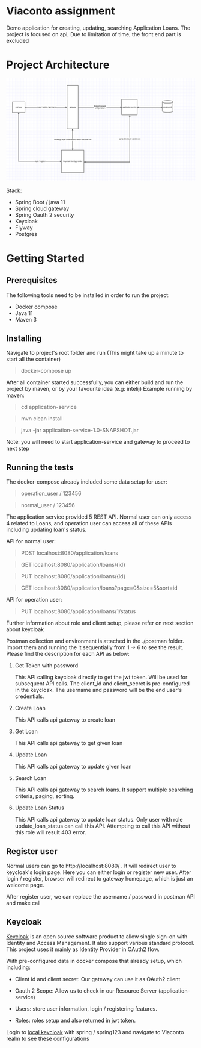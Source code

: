 # Viaconto assignment
Demo application for creating, updating, searching Application Loans.
The project is focused on api, Due to limitation of time, the front end part is excluded

# Project Architecture
![Screenshot](flow_diagram.png)

Stack:
 - Spring Boot / java 11
 - Spring cloud gateway
 - Spring Oauth 2 security
 - Keycloak
 - Flyway
 - Postgres

# Getting Started
## Prerequisites
The following tools need to be installed in order to run the project:
- Docker compose
- Java 11
- Maven 3

## Installing
Navigate to project's root folder and run (This might take up a minute to start all the container)

> docker-compose up

After all container started successfully, you can either build and run the project by maven, or by your favourite idea (e.g: intelij)
Example running by maven:

> cd application-service

> mvn clean install

> java -jar application-service-1.0-SNAPSHOT.jar

Note: you will need to start application-service and gateway to proceed to next step

## Running the tests
The docker-compose already included some data setup for user:

> operation_user / 123456

> normal_user / 123456

The application service provided 5 REST API. Normal user can only access 4 related to Loans, and operation user can access all of these APIs including updating loan's status.

API for normal user:

> POST localhost:8080/application/loans

> GET localhost:8080/application/loans/{id}

> PUT localhost:8080/application/loans/{id}

> GET localhost:8080/application/loans?page=0&size=5&sort=id

API for operation user:

> PUT localhost:8080/application/loans/1/status

Further information about role and client setup, please refer on next section about keycloak

Postman collection and environment is attached in the ./postman folder. Import them and running the it sequentially from 1 -> 6 to see the result. Please find the description for each API as below:

1. Get Token with password

   This API calling keycloak directly to get the jwt token. Will be used for subsequent API calls. The client_id and client_secret is pre-configured in the keycloak. The username and password will be the end user's credentials.
   
2. Create Loan

   This API calls api gateway to create loan
   
3. Get Loan

   This API calls api gateway to get given loan
   
4. Update Loan

   This API calls api gateway to update given loan
   
5. Search Loan

   This API calls api gateway to search loans. It support multiple searching criteria, paging, sorting.
   
6. Update Loan Status

   This API calls api gateway to update loan status. Only user with role update_loan_status can call this API. Attempting to call this API without this role will result 403 error.
   
## Register user

Normal users can go to http://localhost:8080/ . It will redirect user to keycloak's login page. Here you can either login or register new user. After login / register, browser will redirect to gateway homepage, which is just an welcome page.

After register user, we can replace the username / password in postman API and make call

## Keycloak

[Keycloak](https://www.keycloak.org/) is an open source software product to allow single sign-on with Identity and Access Management. It also support various standard protocol. This project uses it mainly as Identity Provider in OAuth2 flow.

With pre-configured data in docker compose that already setup, which including:

- Client id and client secret: Our gateway can use it as OAuth2 client

- Oauth 2 Scope: Allow us to check in our Resource Server (application-service)

- Users: store user information, login / registering features. 

- Roles: roles setup and also returned in jwt token.

Login to [local keycloak](http://localhost:8888/auth/realms/master/protocol/openid-connect/auth?client_id=security-admin-console&redirect_uri=http%3A%2F%2Flocalhost%3A8888%2Fauth%2Fadmin%2Fmaster%2Fconsole%2F%23%2Frealms%2Fviaconto&state=5afcfb24-e00e-4ff6-8236-8554ab34ce5c&response_mode=fragment&response_type=code&scope=openid&nonce=165da97b-4d05-4887-98cc-9209f0813f82&code_challenge=jH9oen3BthsAUkrfMnePixmb1dipWsqFS5Nq3RNbQ40&code_challenge_method=S256) with spring / spring123 and navigate to Viaconto realm to see these configurations

